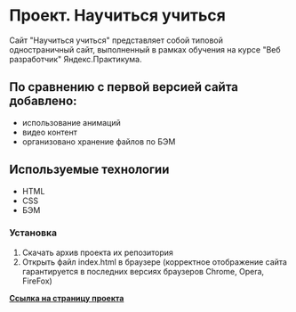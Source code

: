 # Проект. Научиться учиться

Сайт "Научиться учиться" представляет собой типовой одностраничный сайт, выполненный в рамках обучения на курсе "Веб разработчик" Яндекс.Практикума.

## По сравнению с первой версией сайта добавлено:
  - использование анимаций
  - видео контент
  - организовано хранение файлов по БЭМ

## Используемые технологии
* HTML
* CSS
* БЭМ

### Установка

1. Скачать архив проекта их репозитория
2. Открыть файл index.html в браузере (корректное отображение сайта гарантируется в последних версиях браузеров Chrome, Opera, FireFox)

[**Ссылка на страницу проекта**](https://dmitry-lab.github.io/how-to-learn)
